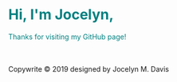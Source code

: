 

<!DOCTYPE html>
<html lang="en-US">
<head>
<meta charset="utf-8"/>
</head>

<h1 style="color: teal;">Hi, I'm Jocelyn,</h1>

<p style="color: teal;">Thanks for visiting my GitHub page!</p>

<footer>
                <br>
        <br /> Copywrite &copy; 2019 designed by Jocelyn M. Davis
</footer>
</body>
</html>
